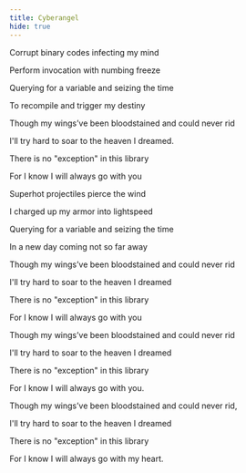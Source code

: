 ```yaml
---
title: Cyberangel
hide: true
---
```

Corrupt binary codes infecting my mind

Perform invocation with numbing freeze

Querying for a variable and seizing the time

To recompile and trigger my destiny

Though my wings’ve been bloodstained and could never rid

I'll try hard to soar to the heaven I dreamed.

There is no "exception" in this library

For I know I will always go with you

Superhot projectiles pierce the wind

I charged up my armor into lightspeed

Querying for a variable and seizing the time

In a new day coming not so far away

Though my wings’ve been bloodstained and could never rid

I'll try hard to soar to the heaven I dreamed

There is no "exception" in this library

For I know I will always go with you

Though my wings’ve been bloodstained and could never rid

I'll try hard to soar to the heaven I dreamed

There is no "exception" in this library

For I know I will always go with you.

Though my wings’ve been bloodstained and could never rid,

I'll try hard to soar to the heaven I dreamed

There is no "exception" in this library

For I know I will always go with my heart.

